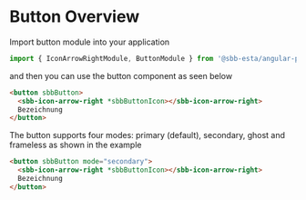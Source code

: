 # Button Overview

Import button module into your application

```ts
import { IconArrowRightModule, ButtonModule } from '@sbb-esta/angular-public';
```

and then you can use the button component as seen below

```html
<button sbbButton>
  <sbb-icon-arrow-right *sbbButtonIcon></sbb-icon-arrow-right>
  Bezeichnung
</button>
```

The button supports four modes: primary (default), secondary, ghost and frameless as shown in the example

```html
<button sbbButton mode="secondary">
  <sbb-icon-arrow-right *sbbButtonIcon></sbb-icon-arrow-right>
  Bezeichnung
</button>
```
